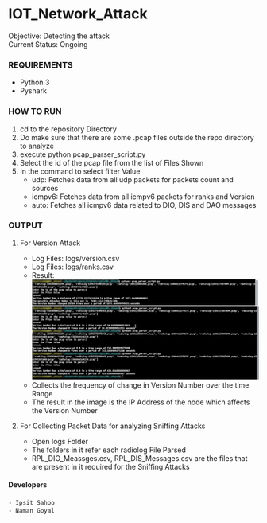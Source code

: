 # IOT_Network_Attack
Objective: Detecting the attack  
Current Status: Ongoing

### REQUIREMENTS

- Python 3
- Pyshark

### HOW TO RUN

1. cd to the repository Directory
2. Do make sure that there are some .pcap files outside the repo directory to analyze
3. execute python pcap_parser_script.py
4. Select the id of the pcap file from the list of Files Shown
5. In the command to select filter Value
    - udp: Fetches data from all udp packets for packets count and sources
    - icmpv6: Fetches data from all icmpv6 packets for ranks and Version
    - auto: Fetches all icmpv6 data related to DIO, DIS and DAO messages


### OUTPUT

1. For Version Attack
    - Log Files: logs/version.csv
    - Log Files: logs/ranks.csv
    - Result: ![Image of output](images/version_att_detection.png) ![No Version Attack](images/no_attack.png)
    - Collects the frequency of change in Version Number over the time Range
    - The result in the image is the IP Address of the node which affects the Version Number

2. For Collecting Packet Data for analyzing Sniffing Attacks
    - Open logs Folder
    - The folders in it refer each radiolog File Parsed
    - RPL_DIO_Meassges.csv, RPL_DIS_Messages.csv are the files that are present in it required for the Sniffing Attacks

#### Developers
    - Ipsit Sahoo
    - Naman Goyal
